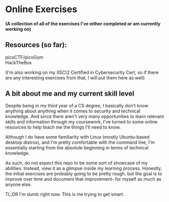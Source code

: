 # Online Exercises
#### (A collection of all of the exercises I've either completed or am currently working on)  



## Resources (so far):

picoCTF/picoGym   
HackTheBox

(I'm also working on my (ISC)2 Certified in Cybersecurity Cert, so if there are any interesting exercises from that, I will put them here as well)  



## A bit about me and my current skill level  


Despite being in my third year of a CS degree, I basically don't know anything about anything when it comes to security and technical knowledge. And since there aren't very many opportunities to learn relevant skills and information through my coursework, I've turned to some online resources to help teach me the things I'll need to know.

Although I do have some familiarity with Linux (mostly Ubuntu-based desktop distros), and I'm pretty comfortable with the command line, I'm essentially starting from the absolute beginning in terms of technical knowledge.

As such, do not expect this repo to be some sort of showcase of my abilities. Instead, view it as a glimpse inside my learning process. Honestly, the initial exercises are probably going to be pretty rough, but the goal is to improve over time and document that improvement- for myself as much as anyone else.


TL;DR
I'm dumb right now. This is me trying to get smart.
